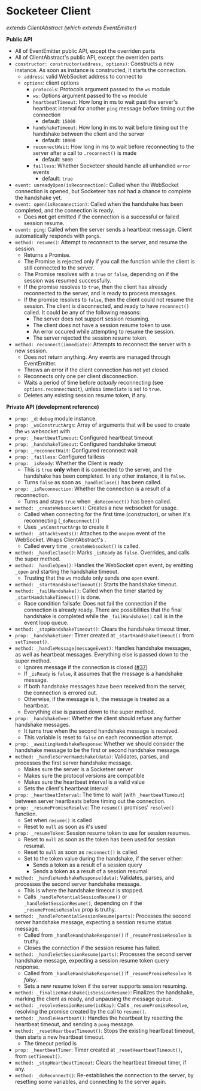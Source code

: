 Socketeer Client
===

*extends ClientAbstract (which extends EventEmitter)*

**Public API**

* All of EventEmitter public API, except the overriden parts
* All of ClientAbstract's public API, except the overriden parts
* `constructor: constructor(address, options)`: Constructs a new instance. As soon as instance is constructed, it starts the connection.
    - `address`: valid WebSocket address to connect to
    - `options`: client options
        + `protocols`: Protocols argument passed to the `ws` module
        + `ws`: Options argument passed to the `ws` module
        + `heartbeatTimeout`: How long in ms to wait past the server's heartbeat interval for another `ping` message before timing out the connection
            * default: `15000`
        + `handshakeTimeout`: How long in ms to wait before timing out the handshake between the client and the server
            * default: `10000`
        + `reconnectWait`: How long in ms to wait before reconnecting to the server after a call to `.reconnect()` is made
            * default: `5000`
        + `failless`: Whether Socketeer should handle all unhandled `error` events
            * default: `true`
* `event: unreadyOpen(isReconnection)`: Called when the WebSocket connection is opened, but Socketeer has not had a chance to complete the handshake yet.
* `event: open(isReconnection)`: Called when the handshake has been completed, and the connection is ready.
    - Does **not** get emitted if the connection is a successful or failed session resume.
* `event: ping`: Called when the server sends a heartbeat message. Client automatically responds with `pong`s.
* `method: resume()`: Attempt to reconnect to the server, and resume the session.
    - Returns a Promise.
    - The Promise is rejected only if you call the function while the client is still connected to the server.
    - The Promise resolves with a `true` or `false`, depending on if the session was resumed successfully.
    - If the promise resolves to `true`, then the client has already reconnected to the server, and is ready to process messages.
    - If the promise resolves to `false`, then the client could not resume the session. The client is disconnected, and ready to have `reconnect()` called. It could be any of the following reasons:
        + The server does not support session resuming.
        + The client does not have a session resume token to use.
        + An error occured while attempting to resume the session.
        + The server rejected the session resume token.
* `method: reconnect(immediate)`: Attempts to reconnect the server with a new session.
    - Does not return anything. Any events are managed through EventEmitter.
    - Throws an error if the client connection has not yet closed.
    - Reconnects only one per client disconnection.
    - Waits a period of time before *actually* reconnecting (see `options.reconnectWait`), unless `immediate` is set to `true`.
    - Deletes any existing session resume token, if any.


**Private API (development reference)**

* `prop: _d`: `debug` module instance.
* `prop: _wsConstructArgs`: Array of arguments that will be used to create the `ws` websocket with
* `prop: _heartbeatTimeout`: Configured heartbeat timeout
* `prop: _handshakeTimeout`: Configured handshake timeout
* `prop: _reconnectWait`: Configured reconnect wait
* `prop: _failless`: Configured failless
* `prop: _isReady`: Whether the Client is ready
    - This is `true` **only** when it is connected to the server, and the handshake has been completed. In any other instance, it is `false`.
    - Turns `false` as soon as `_handleClose()` has been called.
* `prop: _isReconnection`: Whether the connection is a result of a reconnection.
    - Turns and stays `true` when `_doReconnect()` has been called.
* `method: _createWebsocket()`: Creates a new websocket for usage.
    - Called when connecting for the first time (constructor), or when it's reconnecting (`_doReconnect()`)
    - Uses `_wsConstructArgs` to create it
* `method: _attachEvents()`: Attaches to the `onopen` event of the WebSocket. Wraps ClientAbstract's .
    - Called every time `_createWebsocket()` is called.
* `method: _handleClose()`: Marks `_isReady` as `false`. Overrides, and calls the super method.
* `method: _handleOpen()`: Handles the WebSocket open event, by emitting `_open` and starting the handshake timeout.
    - Trusting that the `ws` module only sends one `open` event.
* `method: _startHandshakeTimeout()`: Starts the handshake timeout.
* `method: _failHandshake()`: Called when the timer started by `_startHandshakeTimeout()` is done.
    - Race condition failsafe: Does not fail the connection if the connection is already ready. There are possibilities that the final handshake is completed while the `_failHandshake()` call is in the event loop queue.
* `method: _stopHandshakeTimeout()`: Clears the handshake timeout timer.
* `prop: _handshakeTimer`: Timer created at `_startHandshakeTimeout()` from `setTimeout()`.
* `method: _handleMessage(messageEvent)`: Handles handshake messages, as well as heartbeat messages. Everything else is passed down to the super method.
    - Ignores message if the connection is closed ([#37](https://github.com/seapunk/socketeer/issues/37))
    - If `_isReady` is `false`, it assumes that the message is a handshake message.
    - If both handshake messages have been received from the server, the connection is errored out.
    - Otherwise, if the message is `h`, the message is treated as a heartbeat.
    - Everything else is passed down to the super method.
* `prop: _handshakeOver`: Whether the client should refuse any further handshake messages.
    - It turns true when the second handshake message is received.
    - This variable is reset to `false` on each reconnection attempt.
* `prop: _awaitingHandshakeResponse`: Whether we should consider the handshake message to be the first or second handshake message.
* `method: _handleServerHandshake(data)`: Validates, parses, and processes the first server handshake message.
    - Makes sure the server is a Socketeer server
    - Makes sure the protocol versions are compatible
    - Makes sure the heartbeat interval is a valid value
    - Sets the client's heartbeat interval
* `prop: _heartbeatInterval`: The time to wait (with `_heartbeatTimeout`) between server heartbeats before timing out the connection.
* `prop: _resumePromiseResolve`: The `resume()` promises' `resolve()` function.
    - Set when `resume()` is called
    - Reset to `null` as soon as it's used
* `prop: _resumeToken`: Session resume token to use for session resumes.
    - Reset to `null` as soon as the token has been used for session resumal.
    - Reset to `null` as soon as `reconnect()` is called.
    - Set to the token value during the handshake, if the server either:
        + Sends a token as a result of a session query
        + Sends a token as a result of a session resumal.
* `method: _handleHandshakeResponse(data)`: Validates, parses, and processes the second server handshake message.
    - This is where the handshake timeout is stopped.
    - Calls `_handlePotentialSessionResume()` or `_handleSetSessionResume()`, depending on if the `_resumePromiseResolve` prop is truthy.
* `method: _handlePotentialSessionResume(parts)`: Processes the second server handshake message, expecting a session resume status message.
    - Called from `_handleHandshakeResponse()` if `_resumePromiseResolve` is truthy.
    - Closes the connection if the session resume has failed.
* `method: _handleSetSessionResume(parts)`: Processes the second server handshake message, expecting a session resume token query response.
    - Called from `_handleHandshakeResponse()` if `_resumePromiseResolve` is *falsy*.
    - Sets a new resume token if the server supports session resuming.
* `method: _finalizeHandshake(isSessionResume)`: Finalizes the handshake, marking the client as ready, and unpausing the message queue.
* `method: _resolveSessionResume(isOkay)`: Calls `_resumePromiseResolve`, resolving the promise created by the call to `resume()`.
* `method: _handleHeartbeat()`: Handles the heartbeat by resetting the heartbeat timeout, and sending a `pong` message.
* `method: _resetHeartbeatTimeout()`: Stops the existing heartbeat timeout, then starts a new heartbeat timeout.
    - The timeout period is 
* `prop: _heartbeatTimer`: Timer created at `_resetHeartbeatTimeout()`, from `setTimeout()`.
* `method: _stopHeartbeatTimeout`: Clears the heartbeat timeout timer, if any.
* `method: _doReconnect()`: Re-establishes the connection to the server, by resetting some variables, and connecting to the server again.